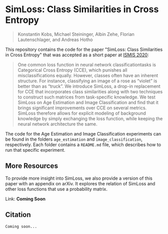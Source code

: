 # SimLoss: Class Similarities in Cross Entropy
> Konstantin Kobs, Michael Steininger, Albin Zehe, Florian Lautenschlager, and Andreas Hotho

This repository contains the code for the paper "SimLoss: Class Similarities in Cross Entropy" that was accepted as a short paper at [ISMIS 2020](https://ismis.ist.tugraz.at/2019/09/17/hello-world/):

> One common loss function in neural network classificationtasks is Categorical Cross Entropy (CCE), which punishes all misclassifications equally.
> However, classes often have an inherent structure.
> For instance, classifying an image of a rose as “violet” is better than as “truck”.
> We introduce SimLoss, a drop-in replacement for CCE that incorporates class similarities along with two techniques to  construct such matrices from task-specific knowledge.
> We test SimLoss on Age Estimation and Image Classification and find that it brings significant improvements over CCE on several metrics.
> SimLoss therefore allows for explicit modeling of background knowledge by simply exchanging the loss function, while keeping the neural network architecture the same.

The code for the Age Estimation and Image Classification experiments can be found in the folders `age_estimation` and `image_classification`, respectively.
Each folder contains a `README.md` file, which describes how to run that specific experiment.

## More Resources

To provide more insight into SimLoss, we also provide a version of this paper with an appendix on arXiv.
It explores the relation of SimLoss and other loss functions that use a probability matrix.

Link: **Coming Soon**

## Citation

```
Coming soon...
```
